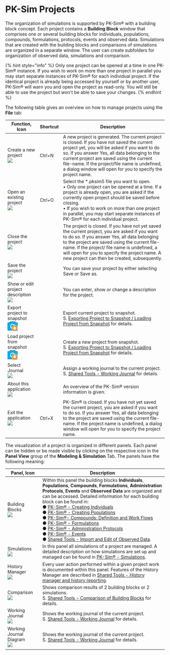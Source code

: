# PK-Sim Projects

The organization of simulations is supported by PK-Sim® with a building block concept. Each project contains a **Building Block** window that comprises one or several building blocks for individuals, populations, compounds, formulations, protocols, events and observed data. Simulations that are created with the building blocks and comparisons of simulations are organized in a separate window. The user can create subfolders for organization of observed data, simulations and comparison.

{% hint style="info" %}
Only one project can be opened at a time in one PK-Sim® instance. If you wish to work on more than one project in parallel you may start separate instances of PK-Sim® for each individual project. If the identical project is already being accessed by yourself or by another user, PK-Sim® will warn you and open the project as read-only. You will still be able to use the project but won't be able to save your changes.
{% endhint %}

The following table gives an overview on how to manage projects using the **File** tab:

|Function, Icon|Shortcut|Description|
|--- |--- |--- |
|Create a new project <br><img width="32" src="../assets/icons/ProjectNew.png"> |Ctrl+N |A new project is generated. The current project is closed. If you have not saved the current project yet, you will be asked if you want to do so. If you answer Yes, all data belonging to the current project are saved using the current file-name. If the project/file name is undefined, a dialog window will open for you to specify the project name.|
|Open an existing project <br><img width="32" src="../assets/icons/ProjectOpen.png">|Ctrl+O |Select the *.pksim5 file you want to open. <br> • Only one project can be opened at a time. If a project is already open, you are asked if the currently open project should be saved before closing. <br>• If you wish to work on more than one project in parallel, you may start separate instances of PK-Sim® for each individual project.|
|Close the project <br><img width="32" src="../assets/icons/ProjectClose.png">| |The project is closed. If you have not yet saved the current project, you are asked if you want to do so. If you answer Yes, all data belonging to the project are saved using the current file-name. If the project/ file name is undefined, a will open for you to specify the project name. A new project can then be created, subsequently.|
|Save the project <br><img width="32" src="../assets/icons/Save.png">| |You can save your project by either selecting Save or Save as.|
|Show or edit project description <br><img width="32" src="../assets/icons/Description.png">| |You can enter, show or change a description for the project.|
|Export project to snapshot <br><img width="32" src="../assets/icons/SnapshotExport.png">| |Export current project to snapshot. <br>S. [Exporting Project to Snapshot / Loading Project from Snapshot](../part-3/importing-exporting-project-data-models.md#exporting-project-to-snapshot--loading-project-from-snapshot) for details.|
|Load project from snapshot <br><img width="32" src="../assets/icons/SnapshotImport.png">| |Create a new project from snapshot. <br>S. [Exporting Project to Snapshot / Loading Project from Snapshot](../part-3/importing-exporting-project-data-models.md#exporting-project-to-snapshot--loading-project-from-snapshot) for details.|
|Select Journal <br><img width="32" src="../assets/icons/JournalSelect.png">| |Assign a working journal to the current project. <br>S. [Shared Tools - Working Journal](../part-5/working-journal.md) for details.|
|About this application <br><img width="32" src="../assets/icons/About.png">| |An overview of the PK-Sim® version information is given.|
|Exit the application <br><img width="32" src="../assets/icons/About.png">|Ctrl+X |PK-Sim® is closed. If you have not yet saved the current project, you are asked if you want to do so. If you answer Yes, all data belonging to the project are saved using the current file-name. If the project name is undefined, a dialog window will open for you to specify the project name.|

The visualization of a project is organized in different panels. Each panel can be hidden or be made visible by clicking on the respective icon in the **Panel View** group of the **Modeling & Simulation** Tab. The panels have the following meaning:

|Panel, Icon| Description |
|--- |--- |
|Building Blocks <br><img width="32" src="../assets/icons/BuildingBlockExplorer.png">| Within this panel the building blocks **Individuals**, **Populations**, **Compounds**, **Formulations**, **Administration Protocols**, **Events** and **Observed Data** are organized and can be accessed.  Detailed information for each building block can be found in:<br> ● [PK-Sim® - Creating Individuals](../part-3/pk-sim-creating-individuals.md)<br> ● [PK-Sim® - Creating Populations](../part-3/pk-sim-creating-populations.md)<br> ● [PK-Sim®- Compounds: Definition and Work Flows](../part-3/pk-sim-compounds-definition-and-work-flow.md)<br> ● [PK-Sim® - Formulations](../part-3/pk-sim-formulations.md)<br> ● [PK-Sim® - Administration Protocols](../part-3/pk-sim-administration-protocols.md)<br> ● [PK-Sim® - Events](../part-3/pk-sim-events.md)<br> ● [Shared Tools - Import and Edit of Observed Data](../part-5/import-edit-observed-data.md).|
|Simulations <br><img width="32" src="../assets/icons/SimulationExplorer.png">| In this panel all simulations of a project are managed.  A detailed description on how simulations are set up and managed can be found in [PK-Sim® - Simulations](../part-3/pk-sim-simulations.md).|
|History Manager <br><img width="32" src="../assets/icons/History.png">| Every user action performed within a given project work is documented within this panel.  Features of the History Manager are described in [Shared Tools - History manager and history reporting](../part-5/history-manager-history-reporting‌.md).|
|Comparison <br><img width="32" src="../assets/icons/Comparison.png">| Shows comparison results of 2 building blocks or 2 simulations.<br>S. [Shared Tools - Comparison of Building Blocks](../part-5/comparison-building-blocks.md) for details.|
|Working Journal <br><img width="32" src="../assets/icons/Journal.png">| Shows the working journal of the current project.<br>S. [Shared Tools - Working Journal](../part-5/working-journal.md) for details.|
|Working Journal Diagram<br><img width="32" src="../assets/icons/JournalDiagram.png">| Shows the working journal of the current project.<br>S. [Shared Tools - Working Journal](../part-5/working-journal.md) for details.|
